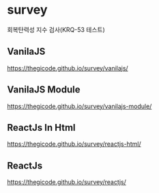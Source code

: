 # survey

회복탄력성 지수 검사(KRQ-53 테스트)

## VanilaJS
https://thegicode.github.io/survey/vanilajs/

## VanilaJS Module
https://thegicode.github.io/survey/vanilajs-module/

## ReactJs In Html
https://thegicode.github.io/survey/reactjs-html/

## ReactJs
https://thegicode.github.io/survey/reactjs/